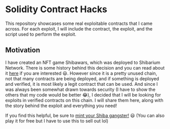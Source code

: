 # Solidity Contract Hacks

This repository showcases some real exploitable contracts that I came across. For each exploit, I will include  the contract, the exploit, and the script used to perform the exploit.

## Motivation

I have created an NFT game Shibawars, which was deployed to Shibarium Network. There is some history behind this decision and you can read about it [here](https://medium.com/shibawars/burning-shib-on-shibarium-introducing-shibawars-5939c3c63661) if you are interested 😃. However since it is a pretty unused chain, not that many contracts are being deployed, and if something is deployed and verified, it is most likely a legit contract that can be used. And since I was always been somewhat drawn towards security (I have to show the others that my code would be better 😂), I decided that I will be looking for exploits in verified contracts on this chain. I will share them here, along with the story behind the exploit and everything you need!

If you find this helpful, be sure to [mint your Shiba gangster!](https://mint.shibawars.net) 😃 (You can also play it for free but I have to use this to sell out lol)
